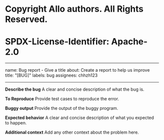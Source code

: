 # Copyright Allo authors. All Rights Reserved.
# SPDX-License-Identifier: Apache-2.0
---
name: Bug report - Give a title
about: Create a report to help us improve
title: "[BUG]"
labels: bug
assignees: chhzh123

---

**Describe the bug**
A clear and concise description of what the bug is.

**To Reproduce**
Provide test cases to reproduce the error.

**Buggy output**
Provide the output of the buggy program.

**Expected behavior**
A clear and concise description of what you expected to happen.

**Additional context**
Add any other context about the problem here.
